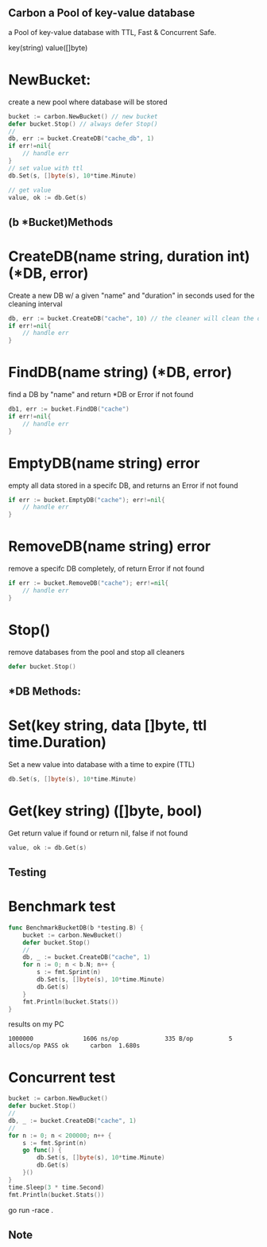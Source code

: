## Carbon a Pool of key-value database
a Pool of key-value database with TTL, Fast & Concurrent Safe.

key(string)
value([]byte)

# NewBucket:
create a new pool where database will be stored
```go
bucket := carbon.NewBucket() // new bucket
defer bucket.Stop() // always defer Stop()
//
db, err := bucket.CreateDB("cache_db", 1)
if err!=nil{
    // handle err
}
// set value with ttl
db.Set(s, []byte(s), 10*time.Minute)

// get value
value, ok := db.Get(s)
```
## (b *Bucket)Methods
# CreateDB(name string, duration int) (*DB, error)
Create a new DB w/ a given "name" and "duration" in seconds used for the cleaning interval 
```go
db, err := bucket.CreateDB("cache", 10) // the cleaner will clean the database every 10s
if err!=nil{
    // handle err
}
```

# FindDB(name string) (*DB, error)
find a DB by "name" and return *DB or Error if not found 
```go
db1, err := bucket.FindDB("cache")
if err!=nil{
    // handle err
}
```

# EmptyDB(name string) error
empty all data stored in a specifc DB, and returns an Error if not found
```go
if err := bucket.EmptyDB("cache"); err!=nil{
    // handle err
}
```

# RemoveDB(name string) error
remove a specifc DB completely, of return Error if not found
```go
if err := bucket.RemoveDB("cache"); err!=nil{
    // handle err
}
```

# Stop()
remove databases from the pool and stop all cleaners
```go
defer bucket.Stop()
```

## *DB Methods:
# Set(key string, data []byte, ttl time.Duration)
Set a new value into database with a time to expire (TTL)
```go
db.Set(s, []byte(s), 10*time.Minute)
```

# Get(key string) ([]byte, bool)
Get return value if found or return nil, false if not found
```go
value, ok := db.Get(s)
```

## Testing
# Benchmark test
```go
func BenchmarkBucketDB(b *testing.B) {
    bucket := carbon.NewBucket()
    defer bucket.Stop()
    //
    db, _ := bucket.CreateDB("cache", 1)
    for n := 0; n < b.N; n++ {
        s := fmt.Sprint(n)
        db.Set(s, []byte(s), 10*time.Minute)
        db.Get(s)
    }
    fmt.Println(bucket.Stats())
}
```
results on my PC

`
1000000              1606 ns/op             335 B/op          5 allocs/op
PASS
ok      carbon  1.680s
`

# Concurrent test
```go
bucket := carbon.NewBucket()
defer bucket.Stop()
//
db, _ := bucket.CreateDB("cache", 1)
//
for n := 0; n < 200000; n++ {
	s := fmt.Sprint(n)
	go func() {
		db.Set(s, []byte(s), 10*time.Minute)
		db.Get(s)
	}()
}
time.Sleep(3 * time.Second)
fmt.Println(bucket.Stats())
```

go run -race .

## Note
